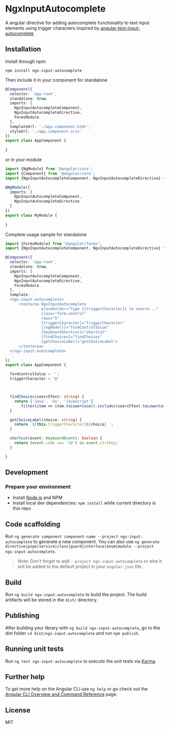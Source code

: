 # NgxInputAutocomplete

A angular directive for adding autocomplete functionality to text input elements using trigger characters inspired by [angular-text-input-autocomplete](https://github.com/mattlewis92/angular-text-input-autocomplete)

## Installation

Install through npm:
```
npm install ngx-input-autocomplete
```

Then include it in your component for standalone
```typescript
@Component({
  selector: 'app-root',
  standalone: true,
  imports: [
    NgxInputAutocompleteComponent,
    NgxInputAutocompleteDirective,
    FormsModule
  ],
  templateUrl: './app.component.html',
  styleUrl: './app.component.scss'
})
export class AppComponent {
  
}
```

or in your module

```typescript
import {NgModule} from '@angular/core';
import {Component} from '@angular/core';
import {NgxInputAutocompleteComponent, NgxInputAutocompleteDirective} from "ngx-input-autocomplete";

@NgModule({
  imports: [ 
    NgxInputAutocompleteComponent,
    NgxInputAutocompleteDirective
  ]
})
export class MyModule {
  
}
```

Complete usage sample for standalone
```typescript
import {FormsModule} from "@angular/forms";
import {NgxInputAutocompleteComponent, NgxInputAutocompleteDirective} from "ngx-input-autocomplete";

@Component({
  selector: 'app-root',
  standalone: true,
  imports: [
    NgxInputAutocompleteComponent,
    NgxInputAutocompleteDirective,
    FormsModule
  ],
  template: `
  <ngx-input-autocomplete>
      <textarea NgxInputAutocomplete
                placeholder="Type {{triggerCharacter}} to search..."
                class="form-control"
                rows="5"
                [triggerCharacter]="triggerCharacter"
                [(ngModel)]="formControlValue"
                [keyboardShortcut]="shortcut"
                [findChoices]="findChoices"
                [getChoiceLabel]="getChoiceLabel">
      </textarea>
  </ngx-input-autocomplete>
  `,
})
export class AppComponent {

  formControlValue = '';
  triggerCharacter = '@'



  findChoices(searchText: string) {
    return ['Java', 'Go', 'Javascript']
      .filter(item => item.toLowerCase().includes(searchText.toLowerCase()))
  }

  getChoiceLabel(choice: string) {
    return `${this.triggerCharacter}${choice} `;
  }

  shortcut(event: KeyboardEvent): boolean {
    return (event.code === '32') && event.ctrlKey;
  }

}
```

## Development

### Prepare your environment

- Install [Node.js](http://nodejs.org/) and NPM
- Install local dev dependencies: `npm install` while current directory is this repo




## Code scaffolding

Run `ng generate component component-name --project ngx-input-autocomplete` to generate a new component. You can also use `ng generate directive|pipe|service|class|guard|interface|enum|module --project ngx-input-autocomplete`.
> Note: Don't forget to add `--project ngx-input-autocomplete` or else it will be added to the default project in your `angular.json` file. 

## Build

Run `ng build ngx-input-autocomplete` to build the project. The build artifacts will be stored in the `dist/` directory.

## Publishing

After building your library with `ng build ngx-input-autocomplete`, go to the dist folder `cd dist/ngx-input-autocomplete` and run `npm publish`.

## Running unit tests

Run `ng test ngx-input-autocomplete` to execute the unit tests via [Karma](https://karma-runner.github.io).

## Further help

To get more help on the Angular CLI use `ng help` or go check out the [Angular CLI Overview and Command Reference](https://angular.dev/tools/cli) page.


## License

MIT
